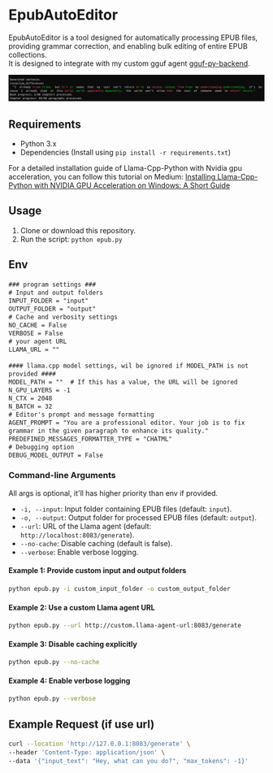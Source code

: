 # EpubAutoEditor

EpubAutoEditor is a tool designed for automatically processing EPUB files, providing grammar correction, and enabling bulk editing of entire EPUB collections. <br>
It is designed to integrate with my custom gguf agent [gguf-py-backend](https://github.com/pisichi/gguf-py-backend).


![Example Visualization](docs/images/visualize.png)



## Requirements

- Python 3.x
- Dependencies (Install using `pip install -r requirements.txt`)


For a detailed installation guide of Llama-Cpp-Python with Nvidia gpu acceleration, you can follow this tutorial on Medium: [Installing Llama-Cpp-Python with NVIDIA GPU Acceleration on Windows: A Short Guide](https://medium.com/@piyushbatra1999/installing-llama-cpp-python-with-nvidia-gpu-acceleration-on-windows-a-short-guide-0dfac475002d)



## Usage

1. Clone or download this repository.
3. Run the script: `python epub.py`


## Env

   ```env
   ### program settings ###
   # Input and output folders
   INPUT_FOLDER = "input"
   OUTPUT_FOLDER = "output"
   # Cache and verbosity settings
   NO_CACHE = False
   VERBOSE = False
   # your agent URL
   LLAMA_URL = ""
   
   #### llama.cpp model settings, wil be ignored if MODEL_PATH is not provided ####
   MODEL_PATH = ""  # If this has a value, the URL will be ignored
   N_GPU_LAYERS = -1
   N_CTX = 2048
   N_BATCH = 32
   # Editor's prompt and message formatting
   AGENT_PROMPT = "You are a professional editor. Your job is to fix grammar in the given paragraph to enhance its quality."
   PREDEFINED_MESSAGES_FORMATTER_TYPE = "CHATML"
   # Debugging option
   DEBUG_MODEL_OUTPUT = False
   ```


### Command-line Arguments
All args is optional, it'll has higher priority than env if provided.

- `-i, --input`: Input folder containing EPUB files (default: `input`).
- `-o, --output`: Output folder for processed EPUB files (default: `output`).
- `--url`: URL of the Llama agent (default: `http://localhost:8083/generate`).
- `--no-cache`: Disable caching (default is false).
- `--verbose`: Enable verbose logging.


#### Example 1: Provide custom input and output folders
```bash
python epub.py -i custom_input_folder -o custom_output_folder
```

#### Example 2: Use a custom Llama agent URL
```bash
python epub.py --url http://custom.llama-agent-url:8083/generate
```

#### Example 3: Disable caching explicitly
```bash
python epub.py --no-cache
```

#### Example 4: Enable verbose logging
```bash
python epub.py --verbose
```

## Example Request (if use url)
```bash
curl --location 'http://127.0.0.1:8083/generate' \
--header 'Content-Type: application/json' \
--data '{"input_text": "Hey, what can you do?", "max_tokens": -1}'
```

